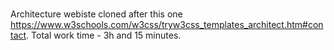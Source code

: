 #

Architecture webiste cloned after this one https://www.w3schools.com/w3css/tryw3css_templates_architect.htm#contact. Total work time - 3h and 15 minutes.

